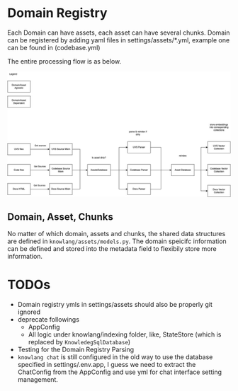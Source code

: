 # Domain Registry 
Each Domain can have assets, each asset can have several chunks.
Domain can be registered by adding yaml files in settings/assets/*.yml, example one can be found in (codebase.yml)

The entire processing flow is as below.

![Domain, Asset, Registry](knowlang/assets/DomainAssetChunk.jpg)

## Domain, Asset, Chunks
No matter of which domain, assets and chunks, the shared data structures are defined in `knowlang/assets/models.py`.
The domain speicifc information can be defined and stored into the metadata field to flexibily store more information.


## 

# TODOs
- Domain registry ymls in settings/assets should also be properly git ignored
- deprecate followings
    - AppConfig
    - All logic under knowlang/indexing folder, like, StateStore (which is replaced by `KnowledegSqlDatabase`)
- Testing for the Domain Registry Parsing
- `knowlang chat` is still configured in the old way to use the database specified in settings/.env.app, I guess we need to extract the ChatConfig from the AppConfig and use yml for chat interface setting management.